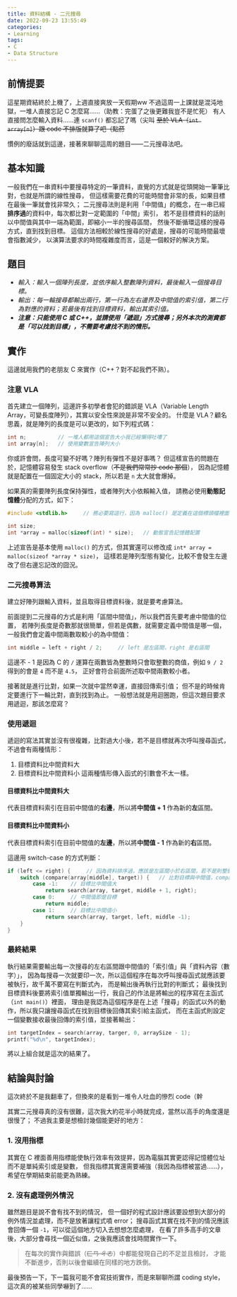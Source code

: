 ```yaml
---
title: 資料結構 - 二元搜尋
date: 2022-09-23 13:55:49
categories:
- Learning
tags:
- C
- Data Structure
---
```

## 前情提要
這星期資結終於上機了，上週直接爽放一天假期ww
不過這周一上課就是混沌地獄，一堆人直接忘記 C 怎麼寫……（助教：完蛋了之後更難我豈不是忙死）
有人直接問怎麼輸入資料……連 `scanf()` 都忘記了嗎（尖叫
~~至於 VLA（`int array[n]`）跟 code 不排版就算了吧（點菸~~

慣例的廢話就到這邊，接著來聊聊這周的題目——二元搜尋法吧。

## 基本知識
一般我們在一串資料中要搜尋特定的一筆資料，直覺的方式就是從頭開始一筆筆比對，也就是所謂的線性搜尋，
但這樣需要花費的可能時間會非常的長，如果目標在最後一筆就會找非常久；
二元搜尋法則是利用「中間值」的概念，在一串已經**排序過**的資料中，每次都比對一定範圍的「中間」索引，
若不是目標資料的話則以中間值與其中一端為範圍，即縮小一半的搜尋區間，
然後不斷循環這樣的搜尋方式，直到找到目標。
這個方法相較於線性搜尋的好處是，搜尋的可能時間最壞會指數減少，
以演算法要求的時間複雜度而言，這是一個較好的解決方案。

## 題目
- *輸入：輸入一個陣列長度，並依序輸入整數陣列資料，最後輸入一個搜尋目標。*
- *輸出：每一輪搜尋都輸出兩行，第一行為左右邊界及中間值的索引值，第二行為對應的資料；若最後有找到目標資料，輸出其索引值。*
- ***注意：只能使用 C 或 C++，並請使用「遞迴」方式搜尋；另外本次的測資都是「可以找到目標」，不需要考慮找不到的情形。***

## 實作
這邊就用我們的老朋友 C 來實作（C++？對不起我們不熟）。

### 注意 VLA
首先建立一個陣列，這邊許多初學者會犯的錯誤是 VLA（Variable Length Array，可變長度陣列），其實以安全性來說是非常不安全的。
什麼是 VLA？顧名思義，就是陣列的長度是可以更改的，如下列程式碼：
```C
int n;          // 一堆人都用這個宣告大小我已經懶得吐嘈了
int array[n];   // 使用變數宣告陣列大小
```
你或許會問，長度可變不好嗎？陣列有彈性不是好事嗎？
但這樣宣告的問題在於，記憶體容易發生 stack overflow（~~不是我們常常抄 code 那個~~），
因為記憶體就是配置在一個固定大小的 stack，所以若是 `n` 太大就會爆掉。

如果真的需要陣列長度保持彈性，或者陣列大小依賴輸入值，
請務必使用**動態記憶體**分配的方式，如下：
```C
#include <stdlib.h>     // 務必要寫這行，因為 malloc() 是定義在這個標頭檔裡面的

int size;
int *array = malloc(sizeof(int) * size);   // 動態宣告記憶體配置
```
上述宣告是基本使用 `malloc()` 的方式，但其實還可以修改成 `int* array = malloc(sizeof *array * size)`，
這樣若是陣列型態有變化，比較不會發生左邊改了但右邊忘記改的囧況。

### 二元搜尋算法
建立好陣列跟輸入資料，並且取得目標資料後，就是要考慮算法。

前面提到二元搜尋的方式是利用「區間中間值」，所以我們首先要考慮中間值的位置，
若陣列長度是奇數那就很簡單，但若是偶數，就需要定義中間值是哪一個，
一般我們會定義中間兩數取較小的為中間值：
```C
int middle = left + right / 2;     // left 是左區間，right 是右區間
```
這邊不 - 1 是因為 C 的 `/` 運算在兩數皆為整數時只會取整數的商值，例如 `9 / 2` 得到的會是 `4` 而不是 `4.5`，
正好會符合前面所述取中間兩數較小者。

接著就是進行比對，如果一次就中當然幸運，直接回傳索引值；
但不是的時候肯定要進行下一輪比對，直到找到為止。
一般想法就是用迴圈跑，但這次題目要求用遞迴，那該怎麼寫？

### 使用遞迴
遞迴的寫法其實並沒有很複雜，比對過大小後，若不是目標就再次呼叫搜尋函式，不過會有兩種情形：
1. 目標資料比中間資料大
2. 目標資料比中間資料小
這兩種情形傳入函式的引數會不太一樣。
#### 目標資料比中間資料大
代表目標資料索引在目前中間值的**右邊**，所以將**中間值 + 1** 作為新的**左**區間。
#### 目標資料比中間資料小
代表目標資料索引在目前中間值的**左邊**，所以將**中間值 - 1** 作為新的**右**區間。

這邊用 switch-case 的方式判斷：
```C
if (left <= right) {     // 因為資料排序過，應該是左區間小於右區間，若不是則整個函式回傳 -1
    switch (compare(array[middle], target)) {   // 比對目標與中間值，compare() 是另外宣告的比大小函式
        case -1:    // 目標比中間值大
            return search(array, target, middle + 1, right);
        case 0:     // 中間值即是目標
            return middle;
        case 1:     // 目標比中間值小
            return search(array, target, left, middle -1);
    }
}
```

### 最終結果
執行結果需要輸出每一次搜尋的左右區間跟中間值的「索引值」與「資料內容（數字）」，
因為每搜尋一次就要印一次，所以這個程序在每次呼叫搜尋函式就應該要被執行，故千萬不要寫在判斷式內，
而是輸出後再執行比對的判斷式；
最後找到目標資料後要將索引值單獨輸出一行，我自己的作法是將輸出的程序寫在主函式（`int main()`）裡面，
理由是我認為這個程序是在上述「搜尋」的函式以外的動作，所以我只讓搜尋函式在找到目標後回傳其索引給主函式，
而在主函式則設定一個變數接收最後回傳的索引值，並接著輸出：
```C
int targetIndex = search(array, targer, 0, arraySize - 1);
printf("%d\n", targetIndex);
```
將以上組合就是這次的結果了。

## 結論與討論
這次終於不是我翻車了，但換來的是看到一堆令人吐血的慘烈 code（幹

其實二元搜尋真的沒有很難，這次我大約花半小時就完成，當然以高手的角度還是很慢了；
不過我主要是想檢討幾個能更好的地方：
### 1. 沒用指標
其實在 C 裡面善用指標能使執行效率有效提昇，因為電腦其實更認得記憶體位址而不是單純索引或是變數，
但我指標其實還需要補強（我因為指標被當過……），希望在學期結束前能更為熟練。
### 2. 沒有處理例外情況
雖然題目是說不會有找不到的情況，
但一個好的程式設計應該要設想到大部分的例外情況並處理，而不是放著讓程式噴 error；
搜尋函式其實在找不到的情況應該會回傳一個 `-1`，可以從這個地方切入去想想怎麼處理，
在看了許多高手的文章後，大部分會尋找一個近似值，之後我應該會找時間實作一下。

> 在每次的實作與錯誤（~~ㄈㄢ ㄔㄜ~~）中都能發現自己的不足並且檢討，
> 才能不斷進步，否則以後會繼續在同樣的地方跌倒。

最後預告一下，下一篇我可能不會寫技術實作，而是來聊聊所謂 coding style，
這次真的被某些同學嚇到了……